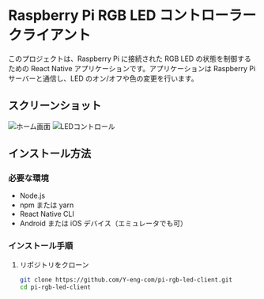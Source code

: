 # Raspberry Pi RGB LED コントローラー クライアント

このプロジェクトは、Raspberry Pi に接続された RGB LED の状態を制御するための React Native アプリケーションです。アプリケーションは Raspberry Pi サーバーと通信し、LED のオン/オフや色の変更を行います。

## スクリーンショット

![ホーム画面](path/to/home_screen.png)
![LEDコントロール](path/to/led_control.png)

## インストール方法

### 必要な環境
- Node.js
- npm または yarn
- React Native CLI
- Android または iOS デバイス（エミュレータでも可）

### インストール手順

1. リポジトリをクローン
   ```bash
   git clone https://github.com/Y-eng-com/pi-rgb-led-client.git
   cd pi-rgb-led-client
